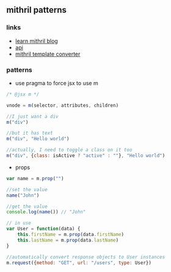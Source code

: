 ## mithril patterns

### links
- [learn mithril blog](http://lhorie.github.io/mithril-blog/index.html)
- [api](https://mithril.js.org)
- [mithril template converter](https://arthurclemens.github.io/mithril-template-converter/index.html)


### patterns

- use pragma to force jsx to use m

```js
/* @jsx m */
```

```js
vnode = m(selector, attributes, children)
```


```javascript
//I just want a div
m("div")

//but it has text
m("div", "Hello world")

//actually, I need to toggle a class on it too
m("div", {class: isActive ? "active" : ""}, "Hello world")
```

- props

```javascript
var name = m.prop("")

//set the value
name("John")

//get the value
console.log(name()) // "John"

// in use
var User = function(data) {
    this.firstName = m.prop(data.firstName)
    this.lastName = m.prop(data.lastName)
}

//automatically convert response objects to User instances
m.request({method: "GET", url: "/users", type: User})

```
